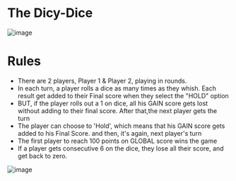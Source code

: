 # The Dicy-Dice


                    
![image](https://user-images.githubusercontent.com/85199436/133077574-7b778573-2e67-48d4-a5d5-fc1d6d4697d2.png)
# Rules
- There are 2 players, Player 1 & Player 2, playing in rounds.
- In each turn, a player rolls a dice as many times as they whish. Each result get added to their Final score when they select the "HOLD" option                    
- BUT, if the player rolls out a 1 on dice, all his GAIN score gets lost without adding to their final score. After that,the next player gets the turn
- The player can choose to 'Hold', which means that his GAIN score gets added to his Final Score. and then, it's again, next player's turn 
- The first player to reach 100 points on GLOBAL score wins the game
- If a player gets consecutive 6 on the dice, they lose all their score, and get back to zero.

![image](https://user-images.githubusercontent.com/85199436/133077804-bd5cb647-4322-49f8-b458-e0c9a8891f36.png)

